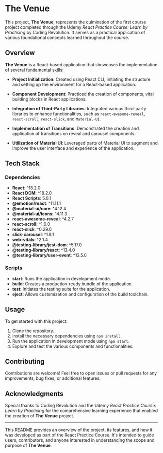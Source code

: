 # The Venue

This project, **The Venue**, represents the culmination of the first course project completed through the Udemy *React Practice Course: Learn by Practicing* by Coding Revolution. It serves as a practical application of various foundational concepts learned throughout the course.

## Overview

**The Venue** is a React-based application that showcases the implementation of several fundamental skills:

- **Project Initialization**: Created using React CLI, initiating the structure and setting up the environment for a React-based application.
  
- **Component Development**: Practiced the creation of components, vital building blocks in React applications.

- **Integration of Third-Party Libraries**: Integrated various third-party libraries to enhance functionalities, such as `react-awesome-reveal`, `react-scroll`, `react-slick`, and `Material-UI`.

- **Implementation of Transitions**: Demonstrated the creation and application of transitions on reveal and carousel components.

- **Utilization of Material UI**: Leveraged parts of Material UI to augment and improve the user interface and experience of the application.

## Tech Stack

### Dependencies
- **React**: ^18.2.0
- **React DOM**: ^18.2.0
- **React Scripts**: 5.0.1
- **@emotion/react**: ^11.11.1
- **@material-ui/core**: ^4.12.4
- **@material-ui/icons**: ^4.11.3
- **react-awesome-reveal**: ^4.2.7
- **react-scroll**: ^1.9.0
- **react-slick**: ^0.29.0
- **slick-carousel**: ^1.8.1
- **web-vitals**: ^2.1.4
- **@testing-library/jest-dom**: ^5.17.0
- **@testing-library/react**: ^13.4.0
- **@testing-library/user-event**: ^13.5.0

### Scripts
- **start**: Runs the application in development mode.
- **build**: Creates a production-ready bundle of the application.
- **test**: Initiates the testing suite for the application.
- **eject**: Allows customization and configuration of the build toolchain.

## Usage

To get started with this project:

1. Clone the repository.
2. Install the necessary dependencies using `npm install`.
3. Run the application in development mode using `npm start`.
4. Explore and test the various components and functionalities.

## Contributing

Contributions are welcome! Feel free to open issues or pull requests for any improvements, bug fixes, or additional features.

## Acknowledgments

Special thanks to Coding Revolution and the Udemy *React Practice Course: Learn by Practicing* for the comprehensive learning experience that enabled the creation of **The Venue** project.

---

This README provides an overview of the project, its features, and how it was developed as part of the React Practice Course. It's intended to guide users, contributors, and anyone interested in understanding the scope and purpose of **The Venue**.
